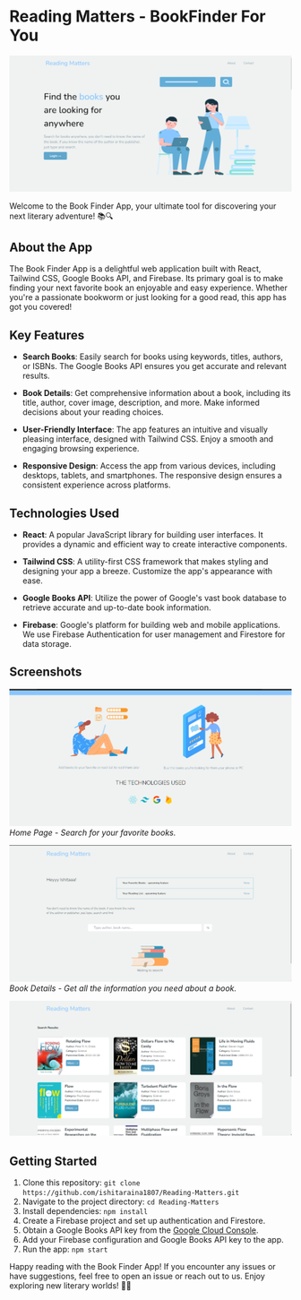 # Reading Matters - BookFinder For You

![Readging Matters](screenshots/homepage.png)

Welcome to the Book Finder App, your ultimate tool for discovering your next literary adventure! 📚🔍

## About the App

The Book Finder App is a delightful web application built with React, Tailwind CSS, Google Books API, and Firebase. Its primary goal is to make finding your next favorite book an enjoyable and easy experience. Whether you're a passionate bookworm or just looking for a good read, this app has got you covered!

## Key Features

- **Search Books**: Easily search for books using keywords, titles, authors, or ISBNs. The Google Books API ensures you get accurate and relevant results.

- **Book Details**: Get comprehensive information about a book, including its title, author, cover image, description, and more. Make informed decisions about your reading choices.

- **User-Friendly Interface**: The app features an intuitive and visually pleasing interface, designed with Tailwind CSS. Enjoy a smooth and engaging browsing experience.

- **Responsive Design**: Access the app from various devices, including desktops, tablets, and smartphones. The responsive design ensures a consistent experience across platforms.

## Technologies Used

- **React**: A popular JavaScript library for building user interfaces. It provides a dynamic and efficient way to create interactive components.

- **Tailwind CSS**: A utility-first CSS framework that makes styling and designing your app a breeze. Customize the app's appearance with ease.

- **Google Books API**: Utilize the power of Google's vast book database to retrieve accurate and up-to-date book information.

- **Firebase**: Google's platform for building web and mobile applications. We use Firebase Authentication for user management and Firestore for data storage.

## Screenshots

![Home Page](screenshots/homepage2.png)
_Home Page - Search for your favorite books._

![Book Details](screenshots/search.png)
_Book Details - Get all the information you need about a book._

![Search Result](screenshots/searchresult.png)

## Getting Started

1. Clone this repository: `git clone https://github.com/ishitaraina1807/Reading-Matters.git`
2. Navigate to the project directory: `cd Reading-Matters`
3. Install dependencies: `npm install`
4. Create a Firebase project and set up authentication and Firestore.
5. Obtain a Google Books API key from the [Google Cloud Console](https://console.cloud.google.com/).
6. Add your Firebase configuration and Google Books API key to the app.
7. Run the app: `npm start`

Happy reading with the Book Finder App! If you encounter any issues or have suggestions, feel free to open an issue or reach out to us. Enjoy exploring new literary worlds! 📖🌟
